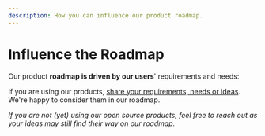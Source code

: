 ```yaml
---
description: How you can influence our product roadmap.
---
```


# Influence the Roadmap

Our product **roadmap is driven by our users**' requirements and needs:&#x20;

If you are using our products, [share your requirements, needs or ideas](mailto:office@walt.id). We're happy to consider them in our roadmap.

_If you are not (yet) using our open source products, feel free to reach out as your ideas may still find their way on our roadmap._
